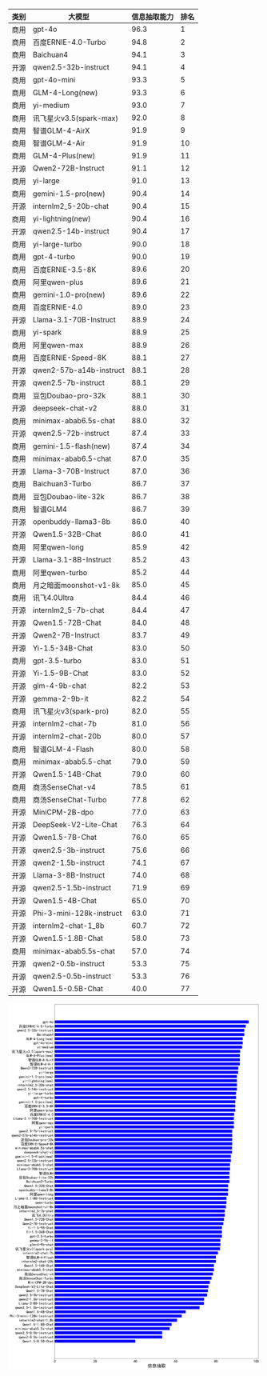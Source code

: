 
| 类别| 大模型                         | 信息抽取能力 | 排名 |
|---|-----------------------------|--------|----|
|商用|gpt-4o|96.3|1|
|商用|百度ERNIE-4.0-Turbo|94.8|2|
|商用|Baichuan4|94.1|3|
|开源|qwen2.5-32b-instruct|94.1|4|
|商用|gpt-4o-mini|93.3|5|
|商用|GLM-4-Long(new)|93.3|6|
|商用|yi-medium|93.0|7|
|商用|讯飞星火v3.5(spark-max)|92.0|8|
|商用|智谱GLM-4-AirX|91.9|9|
|商用|智谱GLM-4-Air|91.9|10|
|商用|GLM-4-Plus(new)|91.9|11|
|开源|Qwen2-72B-Instruct|91.1|12|
|商用|yi-large|91.0|13|
|商用|gemini-1.5-pro(new)|90.4|14|
|开源|internlm2_5-20b-chat|90.4|15|
|商用|yi-lightning(new)|90.4|16|
|开源|qwen2.5-14b-instruct|90.4|17|
|商用|yi-large-turbo|90.0|18|
|商用|gpt-4-turbo|90.0|19|
|商用|百度ERNIE-3.5-8K|89.6|20|
|商用|阿里qwen-plus|89.6|21|
|商用|gemini-1.0-pro(new)|89.6|22|
|商用|百度ERNIE-4.0|89.0|23|
|开源|Llama-3.1-70B-Instruct|88.9|24|
|商用|yi-spark|88.9|25|
|商用|阿里qwen-max|88.9|26|
|商用|百度ERNIE-Speed-8K|88.1|27|
|开源|qwen2-57b-a14b-instruct|88.1|28|
|开源|qwen2.5-7b-instruct|88.1|29|
|商用|豆包Doubao-pro-32k|88.1|30|
|开源|deepseek-chat-v2|88.0|31|
|商用|minimax-abab6.5s-chat|88.0|32|
|开源|qwen2.5-72b-instruct|87.4|33|
|商用|gemini-1.5-flash(new)|87.4|34|
|商用|minimax-abab6.5-chat|87.0|35|
|开源|Llama-3-70B-Instruct|87.0|36|
|商用|Baichuan3-Turbo|86.7|37|
|商用|豆包Doubao-lite-32k|86.7|38|
|商用|智谱GLM4|86.7|39|
|开源|openbuddy-llama3-8b|86.0|40|
|开源|Qwen1.5-32B-Chat|86.0|41|
|商用|阿里qwen-long|85.9|42|
|开源|Llama-3.1-8B-Instruct|85.2|43|
|商用|阿里qwen-turbo|85.2|44|
|商用|月之暗面moonshot-v1-8k|85.0|45|
|商用|讯飞4.0Ultra|84.4|46|
|开源|internlm2_5-7b-chat|84.4|47|
|开源|Qwen1.5-72B-Chat|84.0|48|
|开源|Qwen2-7B-Instruct|83.7|49|
|开源|Yi-1.5-34B-Chat|83.0|50|
|商用|gpt-3.5-turbo|83.0|51|
|开源|Yi-1.5-9B-Chat|83.0|52|
|开源|glm-4-9b-chat|82.2|53|
|开源|gemma-2-9b-it|82.2|54|
|商用|讯飞星火v3(spark-pro)|82.0|55|
|开源|internlm2-chat-7b|81.0|56|
|开源|internlm2-chat-20b|80.0|57|
|商用|智谱GLM-4-Flash|80.0|58|
|商用|minimax-abab5.5-chat|79.0|59|
|开源|Qwen1.5-14B-Chat|79.0|60|
|商用|商汤SenseChat-v4|78.5|61|
|商用|商汤SenseChat-Turbo|77.8|62|
|开源|MiniCPM-2B-dpo|77.0|63|
|开源|DeepSeek-V2-Lite-Chat|76.3|64|
|开源|Qwen1.5-7B-Chat|76.0|65|
|开源|qwen2.5-3b-instruct|75.6|66|
|开源|qwen2-1.5b-instruct|74.1|67|
|开源|Llama-3-8B-Instruct|74.0|68|
|开源|qwen2.5-1.5b-instruct|71.9|69|
|开源|Qwen1.5-4B-Chat|65.0|70|
|开源|Phi-3-mini-128k-instruct|63.0|71|
|开源|internlm2-chat-1_8b|60.7|72|
|开源|Qwen1.5-1.8B-Chat|58.0|73|
|商用|minimax-abab5.5s-chat|57.0|74|
|开源|qwen2-0.5b-instruct|53.3|75|
|开源|qwen2.5-0.5b-instruct|53.3|76|
|开源|Qwen1.5-0.5B-Chat|40.0|77|


![lin](../pic/extract.png)
